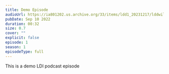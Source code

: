 ```yaml
---
title: Demo Episode
audioUrl: https://ia801202.us.archive.org/33/items/ldd1_20231217/lddwild.mp3
pubDate: Sep 10 2022
duration: 00:32
size: 0.7
cover: ""
explicit: false
episode: 1
season: 1
episodeType: full
---
```

This is a demo LDI podcast episode